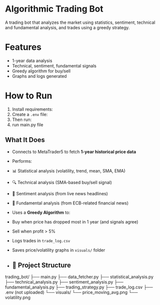 # Algorithmic Trading Bot

A trading bot that analyzes the market using statistics, sentiment, technical and fundamental analysis, and trades using a greedy strategy.

# Features
- 1-year data analysis
- Technical, sentiment, fundamental signals
- Greedy algorithm for buy/sell
- Graphs and logs generated

# How to Run
1. Install requirements:
2. Create a `.env` file:
3. Then run:
4. run main.py file 


##  What It Does

-  Connects to MetaTrader5 to fetch **1-year historical price data**
-  Performs:
  - 📊 Statistical analysis (volatility, trend, mean, SMA, EMA)
  - 🔍 Technical analysis (SMA-based buy/sell signal)
  - 💬 Sentiment analysis (from live news headlines)
  - 📰 Fundamental analysis (from ECB-related financial news)
-  Uses a **Greedy Algorithm** to:
  - Buy when price has dropped most in 1 year (and signals agree)
  - Sell when profit > 5%
- Logs trades in `trade_log.csv`
- Saves price/volatility graphs in `visuals/` folder

- ## 📂 Project Structure

trading_bot/
├── main.py
├── data_fetcher.py
├── statistical_analysis.py
├── technical_analysis.py
├── sentiment_analysis.py
├── fundamental_analysis.py
├── trading_strategy.py
├── trade_log.csv
├── .env (not uploaded)
└── visuals/
└── price_moving_avg.png
└── volatility.png


